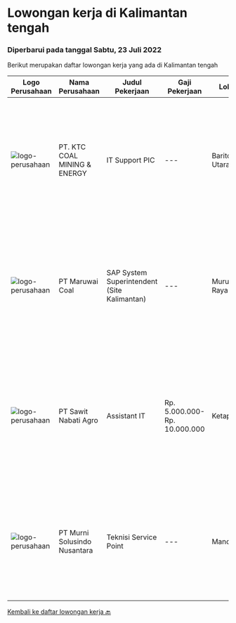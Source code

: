 
  # Lowongan kerja di Kalimantan tengah

  ### Diperbarui pada tanggal Sabtu, 23 Juli 2022

  Berikut merupakan daftar lowongan kerja yang ada di Kalimantan tengah

  |Logo Perusahaan | Nama Perusahaan | Judul Pekerjaan | Gaji Pekerjaan | Lokasi | Deskripsi | Tanggal diunggah | Pranala |
  | -------------- | --------------- | --------------- | --------- | --------- | -------------- | ------- | ----------- |
  |![logo-perusahaan](https://image-service-cdn.seek.com.au/09ae6671999acec477314c02d32449661bcb2139/ee4dce1061f3f616224767ad58cb2fc751b8d2dc)|PT. KTC COAL MINING & ENERGY|IT Support PIC|---|Barito Utara|Penambahan/ pengerjaan jaringan baru PTP link planner dan Request Device Monitoring jaringan dan maintenance perangkat, Optimasi, Backup / restore...|Kamis, 14 Juli 2022|https://www.jobstreet.co.id/id/job/it-support-pic-3955896?token=0~50e7d650-f7fd-48eb-82cc-2c8f40a90317&sectionRank=1&jobId=jobstreet-id-job-3955896|
|![logo-perusahaan](https://image-service-cdn.seek.com.au/c169406c0994f78988f1a14ac5ce15f507c68e6e/ee4dce1061f3f616224767ad58cb2fc751b8d2dc)|PT Maruwai Coal|SAP System Superintendent (Site Kalimantan)|---|Murung Raya|Role ObjectiveThe objective of SAP System Superintendent role is to ensure maximum utilization of SAP at Adaro MetCoal. There will be several modules...|Minggu, 10 Juli 2022|https://www.jobstreet.co.id/id/job/sap-system-superintendent-site-kalimantan-3941012?token=0~50e7d650-f7fd-48eb-82cc-2c8f40a90317&sectionRank=2&jobId=jobstreet-id-job-3941012|
|![logo-perusahaan](https://image-service-cdn.seek.com.au/914edee7af0f14868669bc528d2e9f1eb565d65e/ee4dce1061f3f616224767ad58cb2fc751b8d2dc)|PT Sawit Nabati Agro|Assistant IT|Rp. 5.000.000-Rp. 10.000.000|Ketapang|Tugas Pekerjaan: Mengatur dan mengawasi koneksi jaringan dan mengkoordinir penggunaan asset IT. Mengatasi masalah gangguan jaringan internet, telepon,...|Senin, 27 Juni 2022|https://www.jobstreet.co.id/id/job/assistant-it-3935103?token=0~50e7d650-f7fd-48eb-82cc-2c8f40a90317&sectionRank=3&jobId=jobstreet-id-job-3935103|
|![logo-perusahaan](https://image-service-cdn.seek.com.au/2d1ea8ff0455564725ee461e7649b26b6f031a13/ee4dce1061f3f616224767ad58cb2fc751b8d2dc)|PT Murni Solusindo Nusantara|Teknisi Service Point|---|Manokwari|DESKRIPSI PEKERJAAN: Melakukan PM (Preventive Maintenance) dan CM (Corrective Maintenance) ke customer sesuai dengan SLA yang sudah ditetapkan....|Rabu, 29 Juni 2022|https://www.jobstreet.co.id/id/job/teknisi-service-point-3937585?token=0~50e7d650-f7fd-48eb-82cc-2c8f40a90317&sectionRank=4&jobId=jobstreet-id-job-3937585|


  [Kembali ke daftar lowongan kerja 🔙](../README.md#daftar-lowongan-kerja)
  